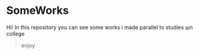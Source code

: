 # SomeWorks
Hi! In this repository you can see some works i made parallel to studies шn college
> enjoy
